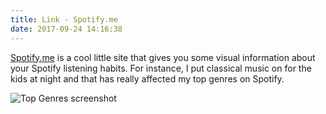 ```yaml
---
title: Link - Spotify.me
date: 2017-09-24 14:16:38
---
```


[Spotify.me](http://spotify.me/en) is a cool little site that gives you some visual information about your Spotify listening habits. For instance, I put classical music on for the kids at night and that has really affected my top genres on Spotify. 

![Top Genres screenshot](https://dsc.cloud/quickshare/Screenshot_2017-08-21_13_12_39_aZFcPg.png)
